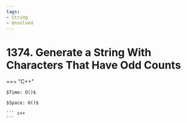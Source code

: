 ```yaml
---
tags:
- String
- Unsolved
---
```



# 1374. Generate a String With Characters That Have Odd Counts

=== "C++"

    $Time: O()$

    $Space: O()$

    ``` c++
    ```